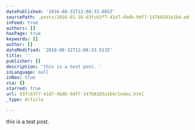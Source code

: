 ```yaml
---
datePublished: '2016-08-31T12:08:33.885Z'
sourcePath: _posts/2016-01-16-d3fc63f7-41d7-4bdb-9df7-14768103a1b4.md
inFeed: true
authors: []
hasPage: true
keywords: []
author: []
dateModified: '2016-08-31T12:08:33.513Z'
title: ''
publisher: {}
description: 'this is a test post. '
inLanguage: null
inNav: true
via: {}
starred: true
url: d3fc63f7-41d7-4bdb-9df7-14768103a1b4/index.html
_type: Article

---
```

this is a test post.